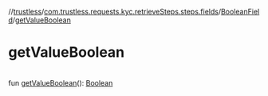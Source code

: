 //[trustless](../../../index.md)/[com.trustless.requests.kyc.retrieveSteps.steps.fields](../index.md)/[BooleanField](index.md)/[getValueBoolean](get-value-boolean.md)

# getValueBoolean

\
fun [getValueBoolean](get-value-boolean.md)(): [Boolean](https://kotlinlang.org/api/latest/jvm/stdlib/kotlin/-boolean/index.html)
